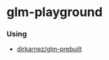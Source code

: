 glm-playground
==============
### Using
- [dirkarnez/glm-prebuilt](https://github.com/dirkarnez/glm-prebuilt)